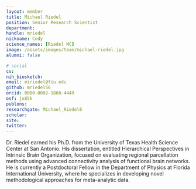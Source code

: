 ```yaml
---
layout: member
title: Michael Riedel
position: Senior Research Scientist
department:
handle: mriedel
nickname: Cody
science_names: [Riedel MC]
image: /assets/images/team/michael-riedel.jpg
alumni: false

# social
cv:
nih_biosketch:
email: miriedel@fiu.edu
github: mriedel56
orcid: 0000-0002-1860-4449
osf: jx85k
publons:
researchgate: Michael_Riedel6
scholar:
site:
twitter:
---
```


Dr. Riedel earned his Ph.D. from the University of Texas Health Science Center at San Antonio. His dissertation, entitled Hierarchical Perspectives in Intrinsic Brain Organization, focused on evaluating regional parcellation methods using advanced connectivity analysis of functional brain networks. He is currently a Postdoctoral Fellow in the Department of Physics at Florida International University, where he specializes in developing novel methodological approaches for meta-analytic data.
